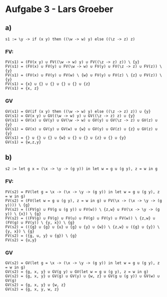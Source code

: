 # Aufgabe 3 - Lars Groeber

## a)

`s1 := \y -> if (x y) then ((\w -> w) y) else ((\z -> z) z)`

### FV:

```
FV(s1) = (FV(x y) ∪ FV((\w -> w) y) ∪ FV((\z -> z) z)) \ {y}
FV(s1) = (FV(x) ∪ FV(y) ∪ FV(\w -> w) ∪ FV(y) ∪ FV(\z -> z) ∪ FV(z)) \ {y}
FV(s1) = (FV(x) ∪ FV(y) ∪ FV(w) \ {w} ∪ FV(y) ∪ FV(z) \ {z} ∪ FV(z)) \ {y}
FV(s1) = {x} ∪ {} ∪ {} ∪ {} ∪ {} ∪ {z}
FV(s1) = {x, z}
```

### GV

```
GV(s1) = GV(if (x y) then ((\w -> w) y) else ((\z -> z) z)) ∪ {y}
GV(s1) = GV(x y) ∪ GV((\w -> w) y) ∪ GV((\z -> z) z) ∪ {y}
GV(s1) = GV(x) ∪ GV(y) ∪ GV(\w -> w) ∪ GV(y) ∪ GV(\z -> z) ∪ GV(z) ∪ {y}
GV(s1) = GV(x) ∪ GV(y) ∪ GV(w) ∪ {w} ∪ GV(y) ∪ GV(z) ∪ {z} ∪ GV(z) ∪ {y}
GV(s1) = {} ∪ {} ∪ {} ∪ {w} ∪ {} ∪ {} ∪ {z} ∪ {} ∪ {y}
GV(s1) = {w,z,y}
```

## b)

`s2 := let g x = (\x -> \y -> (g y)) in let w = g u (g y), z = w in g`

### FV:

```
FV(s2) = FV(let g = \x -> (\x -> \y -> (g y)) in let w = g u (g y), z = w in g)
FV(s2) = (FV(let w = g u (g y), z = w in g) ∪ FV(\x -> (\x -> \y -> (g y)))) \ {g}
FV(s2) = ((FV(g) ∪ FV(g u (g y)) ∪ FV(w)) \ {z,w} ∪ FV(\x -> \y -> (g y)) \ {x}) \ {g}
FV(s2) = ((FV(g) ∪ FV(g) ∪ FV(u) ∪ FV(g) ∪ FV(y) ∪ FV(w)) \ {z,w} ∪ (FV(g) ∪ FV(y)) \ {y, x}) \ {g}
FV(s2) = (({g} ∪ {g} ∪ {u} ∪ {g} ∪ {y} ∪ {w}) \ {z,w} ∪ ({g} ∪ {y}) \ {y, x}) \ {g}
FV(s2) = ({g, u, y} ∪ {g}) \ {g}
FV(s2) = {u,y}
```

### GV

```
GV(s2) = GV(let g = \x -> (\x -> \y -> (g y)) in let w = g u (g y), z = w in g)
GV(s2) = {g, x, y} ∪ GV(g y) ∪ GV(let w = g u (g y), z = w in g)
GV(s2) = {g, x, y} ∪ GV(g) ∪ GV(y) ∪ {w, z} ∪ GV(g u (g y)) ∪ GV(w) ∪ GV(g)
GV(s2) = {g, x, y} ∪ {w, z}
GV(s2) = {g, x, y, w, z}
```
